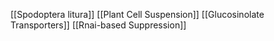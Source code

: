 [[Spodoptera litura]]
[[Plant Cell Suspension]]
[[Glucosinolate Transporters]]
[[Rnai-based Suppression]]
